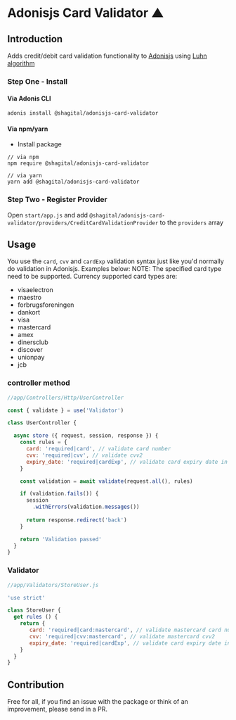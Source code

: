# Adonisjs Card Validator ▲

## Introduction
Adds credit/debit card validation functionality to [Adonisjs](https://github.com/adonisjs/core) using [Luhn algorithm](https://en.wikipedia.org/wiki/Luhn_algorithm)

### Step One - Install
#### Via Adonis CLI
`adonis install @shagital/adonisjs-card-validator`

#### Via npm/yarn
- Install package
```shell
// via npm
npm require @shagital/adonisjs-card-validator

// via yarn
yarn add @shagital/adonisjs-card-validator
```


### Step Two - Register Provider
Open `start/app.js` and add `@shagital/adonisjs-card-validator/providers/CreditCardValidationProvider` to the `providers` array

## Usage
You use the `card`, `cvv` and `cardExp` validation syntax just like you'd normally do validation in Adonisjs. Examples below:
NOTE: The specified card type need to be supported. Currency supported card types are:
- visaelectron
- maestro
- forbrugsforeningen
- dankort
- visa
- mastercard
- amex
- dinersclub
- discover
- unionpay
- jcb

### controller method
```js
//app/Controllers/Http/UserController

const { validate } = use('Validator')

class UserController {

  async store ({ request, session, response }) {
    const rules = {
      card: 'required|card', // validate card number
      cvv: 'required|cvv', // validate cvv2
      expiry_date: 'required|cardExp', // validate card expiry date in the format YYYY-MM
    }

    const validation = await validate(request.all(), rules)

    if (validation.fails()) {
      session
        .withErrors(validation.messages())
     
      return response.redirect('back')
    }

    return 'Validation passed'
  }
}
```

### Validator
```js
//app/Validators/StoreUser.js

'use strict'

class StoreUser {
  get rules () {
    return {
       card: 'required|card:mastercard', // validate mastercard card number
       cvv: 'required|cvv:mastercard', // validate mastercard cvv2
       expiry_date: 'required|cardExp', // validate card expiry date in the format YYYY-MM
    }
  }
}
```


## Contribution

Free for all, if you find an issue with the package or think of an improvement, please send in a PR.
